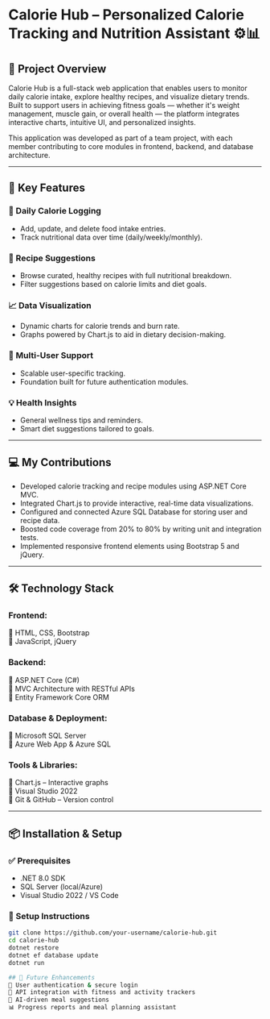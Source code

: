 # **Calorie Hub – Personalized Calorie Tracking and Nutrition Assistant** ⚙️📊

## 📘 Project Overview  
Calorie Hub is a full-stack web application that enables users to monitor daily calorie intake, explore healthy recipes, and visualize dietary trends. Built to support users in achieving fitness goals — whether it's weight management, muscle gain, or overall health — the platform integrates interactive charts, intuitive UI, and personalized insights.

This application was developed as part of a team project, with each member contributing to core modules in frontend, backend, and database architecture.

---

## 🚀 Key Features

### 📝 Daily Calorie Logging  
- Add, update, and delete food intake entries.  
- Track nutritional data over time (daily/weekly/monthly).

### 🍴 Recipe Suggestions  
- Browse curated, healthy recipes with full nutritional breakdown.  
- Filter suggestions based on calorie limits and diet goals.

### 📈 Data Visualization  
- Dynamic charts for calorie trends and burn rate.  
- Graphs powered by Chart.js to aid in dietary decision-making.

### 👤 Multi-User Support  
- Scalable user-specific tracking.  
- Foundation built for future authentication modules.

### 💡 Health Insights  
- General wellness tips and reminders.  
- Smart diet suggestions tailored to goals.

---

## 💻 My Contributions  
- Developed calorie tracking and recipe modules using ASP.NET Core MVC.  
- Integrated Chart.js to provide interactive, real-time data visualizations.  
- Configured and connected Azure SQL Database for storing user and recipe data.  
- Boosted code coverage from 20% to 80% by writing unit and integration tests.  
- Implemented responsive frontend elements using Bootstrap 5 and jQuery.

---

## 🛠️ Technology Stack

### Frontend:  
🔹 HTML, CSS, Bootstrap  
🔹 JavaScript, jQuery  

### Backend:  
🔹 ASP.NET Core (C#)  
🔹 MVC Architecture with RESTful APIs  
🔹 Entity Framework Core ORM  

### Database & Deployment:  
🔹 Microsoft SQL Server  
🔹 Azure Web App & Azure SQL  

### Tools & Libraries:  
🔹 Chart.js – Interactive graphs  
🔹 Visual Studio 2022  
🔹 Git & GitHub – Version control  

---

## 📦 Installation & Setup

### ✅ Prerequisites  
- .NET 8.0 SDK  
- SQL Server (local/Azure)  
- Visual Studio 2022 / VS Code

### 🧩 Setup Instructions
```bash
git clone https://github.com/your-username/calorie-hub.git
cd calorie-hub
dotnet restore
dotnet ef database update
dotnet run

## 🔭 Future Enhancements  
🔐 User authentication & secure login  
🔄 API integration with fitness and activity trackers  
🧠 AI-driven meal suggestions  
📊 Progress reports and meal planning assistant
